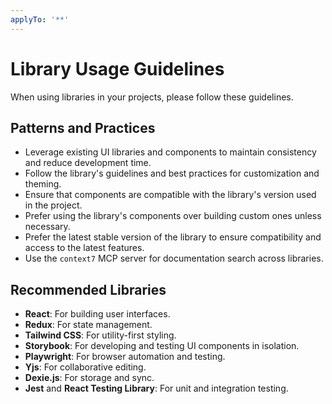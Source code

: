 ```yaml
---
applyTo: '**'
---
```


# Library Usage Guidelines

When using libraries in your projects, please follow these guidelines.

## Patterns and Practices
- Leverage existing UI libraries and components to maintain consistency and reduce development time.
- Follow the library's guidelines and best practices for customization and theming.
- Ensure that components are compatible with the library's version used in the project.
- Prefer using the library's components over building custom ones unless necessary.
- Prefer the latest stable version of the library to ensure compatibility and access to the latest features.
- Use the `context7` MCP server for documentation search across libraries.

## Recommended Libraries

- **React**: For building user interfaces.
- **Redux**: For state management.
- **Tailwind CSS**: For utility-first styling.
- **Storybook**: For developing and testing UI components in isolation.
- **Playwright**: For browser automation and testing.
- **Yjs**: For collaborative editing.
- **Dexie.js**: For storage and sync.
- **Jest** and **React Testing Library**: For unit and integration testing.
